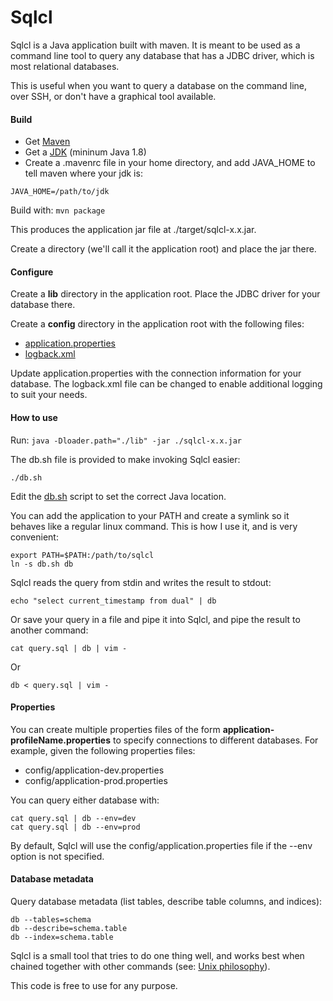 # Sqlcl

Sqlcl is a Java application built with maven. It is meant to be used as a command line tool to query any database that has a JDBC driver, which is most relational databases.

This is useful when you want to query a database on the command line, over SSH, or don't have a graphical tool available.

#### Build

* Get [Maven](https://maven.apache.org/)
* Get a [JDK](https://jdk.java.net/11/) (mininum Java 1.8)
* Create a .mavenrc file in your home directory, and add JAVA_HOME to tell maven where your jdk is:

```
JAVA_HOME=/path/to/jdk
```

Build with: ```mvn package```

This produces the application jar file at ./target/sqlcl-x.x.jar.

Create a directory (we'll call it the application root) and place the jar there.

#### Configure

Create a **lib** directory in the application root. Place the JDBC driver for your database there.

Create a **config** directory in the application root with the following files:

* [application.properties](https://github.com/travistynes/sqlcl/blob/master/src/main/resources/application.properties)
* [logback.xml](https://github.com/travistynes/sqlcl/blob/master/src/main/resources/logback.xml)

Update application.properties with the connection information for your database. The logback.xml file can be changed to enable additional logging to suit your needs.

#### How to use

Run: ```java -Dloader.path="./lib" -jar ./sqlcl-x.x.jar```

The db.sh file is provided to make invoking Sqlcl easier:

```./db.sh```

Edit the [db.sh](https://github.com/travistynes/sqlcl/blob/master/db.sh) script to set the correct Java location.

You can add the application to your PATH and create a symlink so it behaves like a regular linux command. This is how I use it, and is very convenient:

```
export PATH=$PATH:/path/to/sqlcl
ln -s db.sh db
```

Sqlcl reads the query from stdin and writes the result to stdout:

```echo "select current_timestamp from dual" | db```

Or save your query in a file and pipe it into Sqlcl, and pipe the result to another command:

```cat query.sql | db | vim -```

Or

```db < query.sql | vim - ```

#### Properties

You can create multiple properties files of the form **application-profileName.properties** to specify connections to different databases. For example, given the following properties files:

* config/application-dev.properties
* config/application-prod.properties

You can query either database with:

```
cat query.sql | db --env=dev
cat query.sql | db --env=prod
```

By default, Sqlcl will use the config/application.properties file if the --env option is not specified.

#### Database metadata

Query database metadata (list tables, describe table columns, and indices):

```
db --tables=schema
db --describe=schema.table
db --index=schema.table
```

Sqlcl is a small tool that tries to do one thing well, and works best when chained together with other commands (see: [Unix philosophy](https://en.wikipedia.org/wiki/Unix_philosophy)).

This code is free to use for any purpose.
